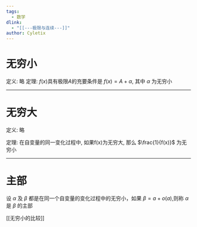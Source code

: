 ```yaml
---
tags:
  - 数学
dlink:
  - "[[---极限与连续---]]"
author: Cyletix
---
```

# 无穷小
定义: 略
定理: $f(x)$具有极限$A$的充要条件是 $f(x)=A+\alpha$, 其中 $\alpha$ 为无穷小

---
# 无穷大
定义: 略

定理: 在自变量的同一变化过程中, 如果f(x)为无穷大, 那么 $\frac{1}{f(x)}$ 为无穷小

---
# 主部
设 $\alpha$ 及 $\beta$ 都是在同一个自变量的变化过程中的无穷小，如果 $\beta=a+o(a)$,则称 $\alpha$ 是 $\beta$ 的主部


[[无穷小的比较]]